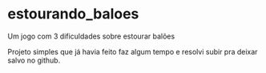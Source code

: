 # estourando_baloes

Um jogo com 3 dificuldades sobre estourar balões

Projeto simples que já havia feito faz algum tempo e resolvi subir pra deixar salvo no github.
